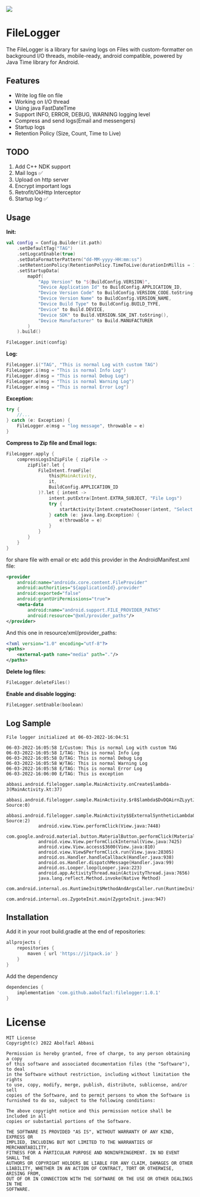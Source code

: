 [![](https://jitpack.io/v/aabolfazl/FileLogger.svg)](https://jitpack.io/#aabolfazl/FileLogger)

# FileLogger

The FileLogger is a library for saving logs on Files with custom-formatter on background I/O threads, mobile-ready, android compatible, powered by Java Time library for Android.

## Features

- Write log file on file
- Working on I/O thread
- Using java FastDateTime
- Support INFO, ERROR, DEBUG, WARNING logging level
- Compress and send logs(Email and messengers)
- Startup logs
- Retention Policy (Size, Count, Time to Live)

## TODO
1. Add C++ NDK support
2. Mail logs ✅
3. Upload on http server
4. Encrypt important logs
5. Retrofit/OkHttp Interceptor
6. Startup log ✅

## Usage

**Init:**
```kotlin
val config = Config.Builder(it.path)
    .setDefaultTag("TAG")
    .setLogcatEnable(true)
    .setDataFormatterPattern("dd-MM-yyyy-HH:mm:ss")
    .setRetentionPolicy(RetentionPolicy.TimeToLive(durationInMillis = 1000 * 60 * 10)) // 10 min
    .setStartupData(
        mapOf(
            "App Version" to "${BuildConfig.VERSION}",
            "Device Application Id" to BuildConfig.APPLICATION_ID,
            "Device Version Code" to BuildConfig.VERSION_CODE.toString(),
            "Device Version Name" to BuildConfig.VERSION_NAME,
            "Device Build Type" to BuildConfig.BUILD_TYPE,
            "Device" to Build.DEVICE,
            "Device SDK" to Build.VERSION.SDK_INT.toString(),
            "Device Manufacturer" to Build.MANUFACTURER
        )
    ).build()

FileLogger.init(config)
```
**Log:**
```kotlin
FileLogger.i("TAG", "This is normal Log with custom TAG")
FileLogger.i(msg = "This is normal Info Log")
FileLogger.d(msg = "This is normal Debug Log")
FileLogger.w(msg = "This is normal Warning Log")
FileLogger.e(msg = "This is normal Error Log")
```

**Exception:**
```kotlin
try {
    //...
} catch (e: Exception) {
    FileLogger.e(msg = "log message", throwable = e)
}
```

**Compress to Zip file and Email logs:**
```kotlin
FileLogger.apply {
    compressLogsInZipFile { zipFile ->
        zipFile?.let {
            FileIntent.fromFile(
                this@MainActivity,
                it,
                BuildConfig.APPLICATION_ID
            )?.let { intent ->
                intent.putExtra(Intent.EXTRA_SUBJECT, "File Logs")
                try {
                    startActivity(Intent.createChooser(intent, "Select Email App..."))
                } catch (e: java.lang.Exception) {
                    e(throwable = e)
                }
            }
        }
    }
}
```
for share file with email or etc add this provider in the AndroidManifest.xml file:
```xml
<provider
    android:name="androidx.core.content.FileProvider"
    android:authorities="${applicationId}.provider"
    android:exported="false"
    android:grantUriPermissions="true">
    <meta-data
        android:name="android.support.FILE_PROVIDER_PATHS"
        android:resource="@xml/provider_paths"/>
</provider>
```
And this one in resource/xml/provider_paths:
```xml
<?xml version="1.0" encoding="utf-8"?>
<paths>
    <external-path name="media" path="."/>
</paths>
```

**Delete log files:**
```kotlin
FileLogger.deleteFiles()
```

**Enable and disable logging:**
```kotlin
FileLogger.setEnable(boolean)
```

## Log Sample
    File logger initialized at 06-03-2022-16:04:51 
    
    06-03-2022-16:05:58 I/Custom: This is normal Log with custom TAG
    06-03-2022-16:05:58 I/TAG: This is normal Info Log
    06-03-2022-16:05:58 D/TAG: This is normal Debug Log
    06-03-2022-16:05:58 W/TAG: This is normal Warning Log
    06-03-2022-16:05:58 E/TAG: This is normal Error Log
    06-03-2022-16:06:00 E/TAG: This is exception
                abbasi.android.filelogger.sample.MainActivity.onCreate$lambda-3(MainActivity.kt:37)
                abbasi.android.filelogger.sample.MainActivity.$r8$lambda$DvDQAirnZLyytJNiMziZSY8Ukuc(Unknown Source:0)
                abbasi.android.filelogger.sample.MainActivity$$ExternalSyntheticLambda0.onClick(Unknown Source:2)
                android.view.View.performClick(View.java:7448)
                com.google.android.material.button.MaterialButton.performClick(MaterialButton.java:1131)
                android.view.View.performClickInternal(View.java:7425)
                android.view.View.access$3600(View.java:810)
                android.view.View$PerformClick.run(View.java:28305)
                android.os.Handler.handleCallback(Handler.java:938)
                android.os.Handler.dispatchMessage(Handler.java:99)
                android.os.Looper.loop(Looper.java:223)
                android.app.ActivityThread.main(ActivityThread.java:7656)
                java.lang.reflect.Method.invoke(Native Method)
                com.android.internal.os.RuntimeInit$MethodAndArgsCaller.run(RuntimeInit.java:592)
                com.android.internal.os.ZygoteInit.main(ZygoteInit.java:947)


## Installation

Add it in your root build.gradle at the end of repositories:

```gradle
allprojects {
	repositories {
		maven { url 'https://jitpack.io' }
	}
}
```

Add the dependency

```gradle
dependencies { 
    implementation 'com.github.aabolfazl:filelogger:1.0.1'
}
```

License
=======
    MIT License
    Copyright(c) 2022 Abolfazl Abbasi
    
    Permission is hereby granted, free of charge, to any person obtaining a copy
    of this software and associated documentation files (the "Software"), to deal
    in the Software without restriction, including without limitation the rights
    to use, copy, modify, merge, publish, distribute, sublicense, and/or sell
    copies of the Software, and to permit persons to whom the Software is
    furnished to do so, subject to the following conditions:
    
    The above copyright notice and this permission notice shall be included in all
    copies or substantial portions of the Software.
    
    THE SOFTWARE IS PROVIDED "AS IS", WITHOUT WARRANTY OF ANY KIND, EXPRESS OR
    IMPLIED, INCLUDING BUT NOT LIMITED TO THE WARRANTIES OF MERCHANTABILITY,
    FITNESS FOR A PARTICULAR PURPOSE AND NONINFRINGEMENT. IN NO EVENT SHALL THE
    AUTHORS OR COPYRIGHT HOLDERS BE LIABLE FOR ANY CLAIM, DAMAGES OR OTHER
    LIABILITY, WHETHER IN AN ACTION OF CONTRACT, TORT OR OTHERWISE, ARISING FROM,
    OUT OF OR IN CONNECTION WITH THE SOFTWARE OR THE USE OR OTHER DEALINGS IN THE
    SOFTWARE.
